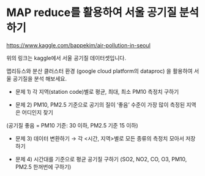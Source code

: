 # MAP reduce를 활용하여 서울 공기질 분석하기
https://www.kaggle.com/bappekim/air-pollution-in-seoul

위의 링크는 kaggle에서 서울 공기질 데이터셋입니다.

맵리듀스와 분산 클러스터 환경 (google cloud platform의 dataproc) 을 활용하여 서울 공기질을 분석 해보세요.

* 문제 1) 각 지역(station code)별로 평균, 최대, 최소 PM10 측정치 구하기

* 문제 2) PM10, PM2.5 기준으로 공기의 질이 ‘좋음’ 수준이 가장 많이 측정된 지역은 어디인지 찾기

(공기질 좋음 = PM10 기준: 30 이하, PM2.5 기준 15 이하)

* 문제 3) 데이터 변환하기 → 각 <시간, 지역>별로 모든 종류의 측정치 모아서 저장하기

* 문제 4) 시간대를 기준으로 평균 공기질 구하기 (SO2, NO2, CO, O3, PM10, PM2.5 한꺼번에 구하기)
